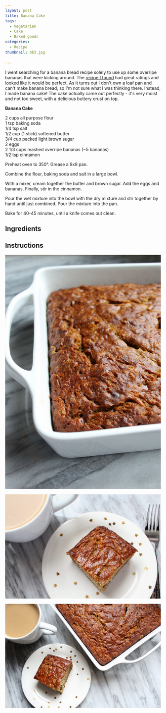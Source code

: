 ```yaml
---
layout: post
title: Banana Cake
tags:
  - Vegetarian
  - Cake
  - Baked goods
categories:
  - Recipe
thumbnail: bb3.jpg

---
```


I went searching for a banana bread recipe solely to use up some overripe bananas that were kicking around. The [recipe I found](http://allrecipes.com/recipe/banana-banana-bread/) had great ratings and looked like it would be perfect. As it turns out I don't own a loaf pan and can't make banana bread, so I'm not sure what I was thinking there. Instead, I made banana cake! The cake actually came out perfectly - it's very moist and not too sweet, with a delicious buttery crust on top.  
  

  
  

  
**Banana Cake**  
  
2 cups all purpose flour  
1 tsp baking soda  
1/4 tsp salt  
1/2 cup (1 stick) softened butter  
3/4 cup packed light brown sugar  
2 eggs  
2 1/3 cups mashed overripe bananas (~5 bananas)  
1/2 tsp cinnamon  
  
Preheat oven to 350°. Grease a 9x9 pan.  
  
Combine the flour, baking soda and salt in a large bowl.  
  
With a mixer, cream together the butter and brown sugar. Add the eggs and bananas. Finally, stir in the cinnamon.  
  
Pour the wet mixture into the bowl with the dry mixture and stir together by hand until just combined. Pour the mixture into the pan.  
  
Bake for 40-45 minutes, until a knife comes out clean.

## Ingredients



## Instructions







![Image of Banana Cake.](/upload/bb2.jpg)

![Image of Banana Cake.](/upload/bb1.jpg)

![Image of Banana Cake.](/upload/bb4.jpg)